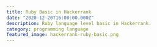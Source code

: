 ```yaml
---
title: Ruby Basic in Hackerrank
date: "2020-12-20T16:00:00.000Z"
description: Ruby language level basic in Hackerrank.
category: programming language
featured_image: hackerrank-ruby-basic.png
---
```

